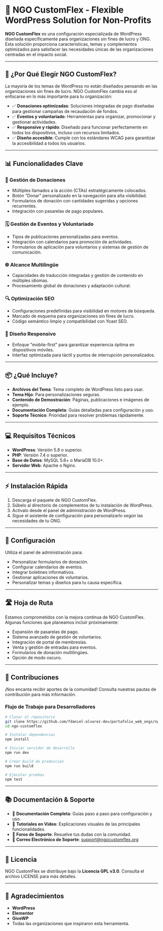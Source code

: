 
# 🌟 NGO CustomFlex - Flexible WordPress Solution for Non-Profits

**NGO CustomFlex** es una configuración especializada de WordPress diseñada específicamente para organizaciones sin fines de lucro y ONG. Esta solución proporciona características, temas y complementos optimizados para satisfacer las necesidades únicas de las organizaciones centradas en el impacto social.

---

## 🚀 ¿Por Qué Elegir NGO CustomFlex?

La mayoría de los temas de WordPress no están diseñados pensando en las organizaciones sin fines de lucro. NGO CustomFlex cambia eso al enfocarse en lo más importante para tu organización:

- ✅ **Donaciones optimizadas**: Soluciones integradas de pago diseñadas para gestionar campañas de recaudación de fondos.  
- ✅ **Eventos y voluntariado**: Herramientas para organizar, promocionar y gestionar actividades.  
- ✅ **Responsive y rápido**: Diseñado para funcionar perfectamente en todos los dispositivos, incluso con recursos limitados.  
- ✅ **Diseño accesible**: Cumple con los estándares WCAG para garantizar la accesibilidad a todos los usuarios.  

---

## 📊 Funcionalidades Clave

### 💸 Gestión de Donaciones
- Múltiples llamados a la acción (CTAs) estratégicamente colocados.  
- Botón "Donar" personalizado en la navegación para alta visibilidad.  
- Formularios de donación con cantidades sugeridas y opciones recurrentes.  
- Integración con pasarelas de pago populares.  

### 🗓️ Gestión de Eventos y Voluntariado
- Tipos de publicaciones personalizadas para eventos.  
- Integración con calendarios para promoción de actividades.  
- Formularios de aplicación para voluntarios y sistemas de gestión de comunicación.  

### 🌐 Alcance Multilingüe
- Capacidades de traducción integradas y gestión de contenido en múltiples idiomas.  
- Procesamiento global de donaciones y adaptación cultural.  

### 🔍 Optimización SEO
- Configuraciones predefinidas para visibilidad en motores de búsqueda.  
- Marcado de esquema para organizaciones sin fines de lucro.  
- Código semántico limpio y compatibilidad con Yoast SEO.  

### 📱 Diseño Responsivo
- Enfoque "mobile-first" para garantizar experiencia óptima en dispositivos móviles.  
- Interfaz optimizada para táctil y puntos de interrupción personalizados.  

---

## 📦 ¿Qué Incluye?
- **Archivos del Tema**: Tema completo de WordPress listo para usar.  
- **Tema Hijo**: Para personalizaciones seguras.  
- **Contenido de Demostración**: Páginas, publicaciones e imágenes de ejemplo.  
- **Documentación Completa**: Guías detalladas para configuración y uso.  
- **Soporte Técnico**: Prioridad para resolver problemas rápidamente.  

---

## 💻 Requisitos Técnicos
- **WordPress**: Versión 5.8 o superior.  
- **PHP**: Versión 7.4 o superior.  
- **Base de Datos**: MySQL 5.6+ o MariaDB 10.0+.  
- **Servidor Web**: Apache o Nginx.  

---

## ⚡ Instalación Rápida
1. Descarga el paquete de NGO CustomFlex.  
2. Súbelo al directorio de complementos de tu instalación de WordPress.  
3. Actívalo desde el panel de administración de WordPress.  
4. Sigue el asistente de configuración para personalizarlo según las necesidades de tu ONG.  

---

## 🔧 Configuración

Utiliza el panel de administración para:  
- Personalizar formularios de donación.  
- Configurar calendarios de eventos.  
- Integrar boletines informativos.  
- Gestionar aplicaciones de voluntarios.  
- Personalizar temas y diseños para tu causa específica.  

---

## 🛣️ Hoja de Ruta

Estamos comprometidos con la mejora continua de NGO CustomFlex. Algunas funciones que planeamos incluir próximamente:  
- Expansión de pasarelas de pago.  
- Sistema avanzado de gestión de voluntarios.  
- Integración de portal de membresías.  
- Venta y gestión de entradas para eventos.  
- Formularios de donación multilingües.  
- Opción de modo oscuro.  

---

## 📝 Contribuciones

¡Nos encanta recibir aportes de la comunidad! Consulta nuestras pautas de contribución para más información.

### Flujo de Trabajo para Desarrolladores
```bash
# Clonar el repositorio
git clone https://github.com/fdaniel-alvarez-dev/portafolio_web_ongs/ngo-customflex.git
cd ngo-customflex

# Instalar dependencias
npm install

# Iniciar servidor de desarrollo
npm run dev

# Crear build de producción
npm run build

# Ejecutar pruebas
npm test
```

---

## 📚 Documentación & Soporte
- 📘 **Documentación Completa**: Guías paso a paso para configuración y uso.  
- 🎥 **Tutoriales en Video**: Explicaciones visuales de las principales funcionalidades.  
- 💬 **Foros de Soporte**: Resuelve tus dudas con la comunidad.  
- 📧 **Correo Electrónico de Soporte**: support@ngocustomflex.org  

---

## 📄 Licencia

NGO CustomFlex se distribuye bajo la **Licencia GPL v3.0**. Consulta el archivo LICENSE para más detalles.  

---

## 🙏 Agradecimientos
- **WordPress**  
- **Elementor**  
- **GiveWP**  
- Todas las organizaciones que inspiraron esta herramienta.  

